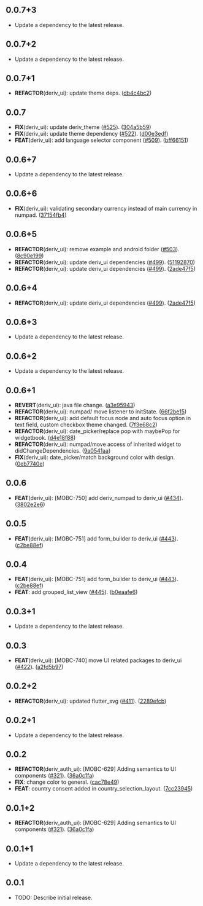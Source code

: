 ## 0.0.7+3

 - Update a dependency to the latest release.

## 0.0.7+2

 - Update a dependency to the latest release.

## 0.0.7+1

 - **REFACTOR**(deriv_ui): update theme deps. ([db4c4bc2](https://github.com/regentmarkets/flutter-deriv-packages/commit/db4c4bc2a6d4f042ab624f781ea0dc5e837ed860))

## 0.0.7

 - **FIX**(deriv_ui): update deriv_theme ([#525](https://github.com/regentmarkets/flutter-deriv-packages/issues/525)). ([304a5b59](https://github.com/regentmarkets/flutter-deriv-packages/commit/304a5b59d1603196ae37f53a682db8de69bedcf0))
 - **FIX**(deriv_ui): update theme dependency ([#522](https://github.com/regentmarkets/flutter-deriv-packages/issues/522)). ([d00e3edf](https://github.com/regentmarkets/flutter-deriv-packages/commit/d00e3edfe08e861401c501b2ac1944a9d7af11f2))
 - **FEAT**(deriv_ui): add language selector component ([#509](https://github.com/regentmarkets/flutter-deriv-packages/issues/509)). ([bff66151](https://github.com/regentmarkets/flutter-deriv-packages/commit/bff661513f330d014154657fbf170b75512dc180))

## 0.0.6+7

 - Update a dependency to the latest release.

## 0.0.6+6

 - **FIX**(deriv_ui): validating secondary currency instead of main currency in numpad. ([37154fb4](https://github.com/regentmarkets/flutter-deriv-packages/commit/37154fb4c7b9171ae6a1caf0e9d7dad58b63f9be))

## 0.0.6+5

 - **REFACTOR**(deriv_ui): remove example and android folder ([#503](https://github.com/regentmarkets/flutter-deriv-packages/issues/503)). ([8c90e199](https://github.com/regentmarkets/flutter-deriv-packages/commit/8c90e1995a3a04c945923cb0f8f0e7480cde03b7))
 - **REFACTOR**(deriv_ui): update deriv_ui dependencies ([#499](https://github.com/regentmarkets/flutter-deriv-packages/issues/499)). ([51192870](https://github.com/regentmarkets/flutter-deriv-packages/commit/511928702f997536812529e081c81e4ae8f6122b))
 - **REFACTOR**(deriv_ui): update deriv_ui dependencies ([#499](https://github.com/regentmarkets/flutter-deriv-packages/issues/499)). ([2ade47f5](https://github.com/regentmarkets/flutter-deriv-packages/commit/2ade47f5f42a37325e4e4906c8c095fc26d777b6))

## 0.0.6+4

 - **REFACTOR**(deriv_ui): update deriv_ui dependencies ([#499](https://github.com/regentmarkets/flutter-deriv-packages/issues/499)). ([2ade47f5](https://github.com/regentmarkets/flutter-deriv-packages/commit/2ade47f5f42a37325e4e4906c8c095fc26d777b6))

## 0.0.6+3

 - Update a dependency to the latest release.

## 0.0.6+2

 - Update a dependency to the latest release.

## 0.0.6+1

 - **REVERT**(deriv_ui): java file change. ([a3e95943](https://github.com/regentmarkets/flutter-deriv-packages/commit/a3e959434a5b2e6c6fa851de431ebce9a55b4c7d))
 - **REFACTOR**(deriv_ui): numpad/ move listener to initState. ([66f2be15](https://github.com/regentmarkets/flutter-deriv-packages/commit/66f2be15f3394645cf347b14bfdd9bee3a9215a7))
 - **REFACTOR**(deriv_ui): add default focus node and auto focus option in text field, custom checkbox theme changed. ([7f3e68c2](https://github.com/regentmarkets/flutter-deriv-packages/commit/7f3e68c2c31859379637eda3d5d1b580eb011019))
 - **REFACTOR**(deriv_ui): date_picker/replace pop with maybePop for widgetbook. ([d4e18f88](https://github.com/regentmarkets/flutter-deriv-packages/commit/d4e18f88198b23b49c2a787bc8142e6271ff9198))
 - **REFACTOR**(deriv_ui): numpad/move access of inherited widget to didChangeDependencies. ([9a0541aa](https://github.com/regentmarkets/flutter-deriv-packages/commit/9a0541aad0588b1c185dc12e67d177cb6da7089b))
 - **FIX**(deriv_ui): date_picker/match background color with design. ([0eb7740e](https://github.com/regentmarkets/flutter-deriv-packages/commit/0eb7740e0997c0286153748229a7bb0d3ab9415e))

## 0.0.6

 - **FEAT**(deriv_ui): [MOBC-750] add deriv_numpad to deriv_ui ([#434](https://github.com/regentmarkets/flutter-deriv-packages/issues/434)). ([3802e2e6](https://github.com/regentmarkets/flutter-deriv-packages/commit/3802e2e6d874cbd3ed21b3ca0f6983000840938a))

## 0.0.5

 - **FEAT**(deriv_ui): [MOBC-751] add form_builder to deriv_ui ([#443](https://github.com/regentmarkets/flutter-deriv-packages/issues/443)). ([c2be88ef](https://github.com/regentmarkets/flutter-deriv-packages/commit/c2be88ef478b40ff99c053b68cf625d80e4f7fc7))

## 0.0.4

 - **FEAT**(deriv_ui): [MOBC-751] add form_builder to deriv_ui ([#443](https://github.com/regentmarkets/flutter-deriv-packages/issues/443)). ([c2be88ef](https://github.com/regentmarkets/flutter-deriv-packages/commit/c2be88ef478b40ff99c053b68cf625d80e4f7fc7))
 - **FEAT**: add grouped_list_view ([#445](https://github.com/regentmarkets/flutter-deriv-packages/issues/445)). ([b0eaafe6](https://github.com/regentmarkets/flutter-deriv-packages/commit/b0eaafe6294ee2629af12c6234758b92676e4c7c))

## 0.0.3+1

 - Update a dependency to the latest release.

## 0.0.3

 - **FEAT**(deriv_ui): [MOBC-740] move UI related packages to deriv_ui ([#422](https://github.com/regentmarkets/flutter-deriv-packages/issues/422)). ([a2fd5b97](https://github.com/regentmarkets/flutter-deriv-packages/commit/a2fd5b97f81a0dbbc7a6bf07625027e04dfb9a5d))

## 0.0.2+2

 - **REFACTOR**(deriv_ui): updated flutter_svg ([#411](https://github.com/regentmarkets/flutter-deriv-packages/issues/411)). ([2289efcb](https://github.com/regentmarkets/flutter-deriv-packages/commit/2289efcbfe3b7de160e0c4cee58b72a347d78eb9))

## 0.0.2+1

 - Update a dependency to the latest release.

## 0.0.2

 - **REFACTOR**(deriv_auth_ui): [MOBC-629] Adding semantics to UI components ([#321](https://github.com/regentmarkets/flutter-deriv-packages/issues/321)). ([36a0c1fa](https://github.com/regentmarkets/flutter-deriv-packages/commit/36a0c1faa0b47d4f735a79daf67c9e2c0089938e))
 - **FIX**: change color to general. ([cac78e49](https://github.com/regentmarkets/flutter-deriv-packages/commit/cac78e49f1650fe1ba5f7698b97ce7a5adaa1308))
 - **FEAT**: country consent added in country_selection_layout. ([7cc23945](https://github.com/regentmarkets/flutter-deriv-packages/commit/7cc239455f1169777f8c11d78487f1e39e35e76b))

## 0.0.1+2

 - **REFACTOR**(deriv_auth_ui): [MOBC-629] Adding semantics to UI components ([#321](https://github.com/regentmarkets/flutter-deriv-packages/issues/321)). ([36a0c1fa](https://github.com/regentmarkets/flutter-deriv-packages/commit/36a0c1faa0b47d4f735a79daf67c9e2c0089938e))

## 0.0.1+1

 - Update a dependency to the latest release.

## 0.0.1

* TODO: Describe initial release.
